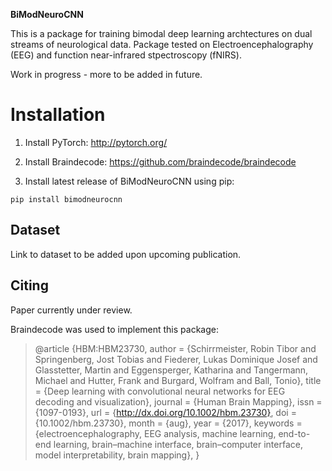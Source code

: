 **BiModNeuroCNN**

This is a package for training bimodal deep learning archtectures on dual streams 
of neurological data. Package tested on Electroencephalography (EEG) and 
function near-infrared stpectroscopy (fNIRS).

Work in progress - more to be added in future.

# Installation

1. Install PyTorch: http://pytorch.org/
2. Install Braindecode: https://github.com/braindecode/braindecode

3. Install latest release of BiModNeuroCNN using pip:
```
pip install bimodneurocnn
```

## Dataset
Link to dataset to be added upon upcoming publication.

## Citing
Paper currently under review.

Braindecode was used to implement this package:
>@article {HBM:HBM23730,
>author = {Schirrmeister, Robin Tibor and Springenberg, Jost Tobias and Fiederer,
>  Lukas Dominique Josef and Glasstetter, Martin and Eggensperger, Katharina and Tangermann, Michael and
>  Hutter, Frank and Burgard, Wolfram and Ball, Tonio},
>title = {Deep learning with convolutional neural networks for EEG decoding and visualization},
>journal = {Human Brain Mapping},
>issn = {1097-0193},
>url = {http://dx.doi.org/10.1002/hbm.23730},
>doi = {10.1002/hbm.23730},
>month = {aug},
>year = {2017},
>keywords = {electroencephalography, EEG analysis, machine learning, end-to-end learning, brain–machine interface,
>  brain–computer interface, model interpretability, brain mapping},
>}
